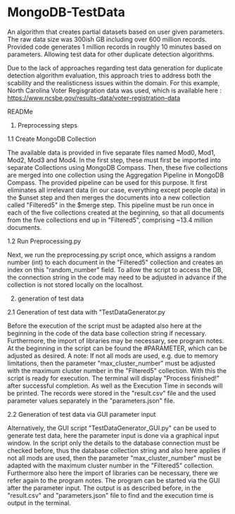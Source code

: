 # MongoDB-TestData
An algorithm that creates partial datasets based on user given parameters. The raw data size was 300ish GB including over 600 million records. Provided code generates 1 million records in roughly 10 minutes based on parameters. Allowing test data for other duplicate detection algorithms.

Due to the lack of approaches regarding test data generation for duplicate detection algorithm evaluation, this approach tries to address both the scability and the realisticness issues within the domain. For this example, North Carolina Voter Regisgration data was used, which is available here : https://www.ncsbe.gov/results-data/voter-registration-data

READMe

1. Preprocessing steps

1.1 Create MongoDB Collection

The available data is provided in five separate files named Mod0, Mod1, Mod2, Mod3 and Mod4. In the first step, these must first be imported into separate Collections using MongoDB Compass. Then, these five collections are merged into one collection using the Aggregation Pipeline in MongoDB Compass. The provided pipeline can be used for this purpose. It first eliminates all irrelevant data (in our case, everything except people data) in the $unset step and then merges the documents into a new collection called "Filtered5" in the $merge step. This pipeline must be run once in each of the five collections created at the beginning, so that all documents from the five collections end up in "Filtered5", comprising ~13.4 million documents.

1.2 Run Preprocessing.py

Next, we run the preprocessing.py script once, which assigns a random number (int) to each document in the "Filtered5" collection and creates an index on this "random_number" field. To allow the script to access the DB, the connection string in the code may need to be adjusted in advance if the collection is not stored locally on the localhost.                      
  
2. generation of test data
   
2.1 Generation of test data with "TestDataGenerator.py

Before the execution of the script must be adapted also here at the beginning in the code of the data base collection string if necessary. Furthermore, the import of libraries may be necessary, see program notes. At the beginning in the script can be found the #PARAMETER, which can be adjusted as desired. A note: If not all mods are used, e.g. due to memory limitations, then the parameter "max_cluster_number" must be adjusted with the maximum cluster number in the "Filtered5" collection. With this the script is ready for execution. The terminal will display "Process finished!" after successful completion. As well as the Execution Time in seconds will be printed. The records were stored in the "result.csv" file and the used parameter values separately in the "parameters.json" file.

2.2 Generation of test data via GUI parameter input

Alternatively, the GUI script "TestDataGenerator_GUI.py" can be used to generate test data, here the parameter input is done via a graphical input window. In the script only the details to the database connection must be checked before, thus the database collection string and also here applies if not all mods are used, then the parameter "max_cluster_number" must be adapted with the maximum cluster number in the "Filtered5" collection. Furthermore also here the import of libraries can be necessary, there we refer again to the program notes.
The program can be started via the GUI after the parameter input. The output is as described before, in the "result.csv" and "parameters.json" file to find and the execution time is output in the terminal.
